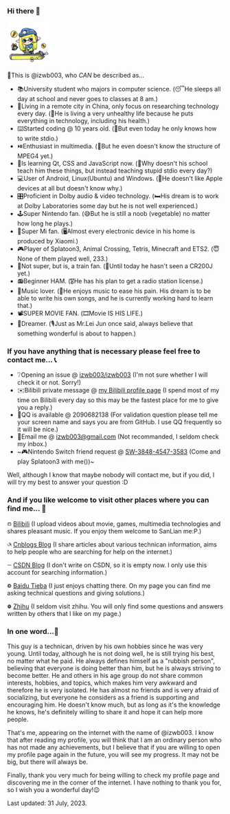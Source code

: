 ### Hi there 👋

<img src="https://raw.githubusercontent.com/izwb003/izwb003/main/img/Head_Avatar.jpg" align="center" width="20%" height="20%" title="This avatar is a gift drawn by @イケメン狗 as the most special gift given to me in recent years :P" />

🫠This is @izwb003, who *CAN* be described as...

* 📚University student who majors in computer science. (😴He sleeps all day at school and never goes to classes at 8 am.)
* 🌆Living in a remote city in China, only focus on researching technology every day. (🏥He is living a very unhealthy life because he puts everything in technology, including his health.)
* ⌨️Started coding @ 10 years old. (🙈But even today he only knows how to write stdio.)
* ⏯️Enthusiast in multimedia. (🤣But he even doesn't know the structure of MPEG4 yet.)
* 📖Is learning Qt, CSS and JavaScript now. (🤬Why doesn't his school teach him these things, but instead teaching stupid stdio every day?)
* 💻User of Android, Linux(Ubuntu) and Windows. (🙂He doesn't like Apple devices at all but doesn't know why.)
* 🎛️Proficient in Dolby audio & video technology. (🛏️His dream is to work at Dolby Laboratories some day but he is not well experienced.)
* 🕹️Super Nintendo fan. (😅But he is still a noob (vegetable) no matter how long he plays.)
* 📱Super Mi fan. (🖥️Almost every electronic device in his home is produced by Xiaomi.)
* 🎮Player of Splatoon3, Animal Crossing, Tetris, Minecraft and ETS2. (😇None of them played well, 233.)
* 🚄Not super, but is, a train fan. (🚮Until today he hasn't seen a CR200J yet.)
* 📻Beginner HAM. (🎖️He has his plan to get a radio station license.)
* 🎵Music lover. (🎼He enjoys music to ease his pain. His dream is to be able to write his own songs, and he is currently working hard to learn that.)
* 📽️SUPER MOVIE FAN. (🎞️Movie IS HIS LIFE.)
* 🌙Dreamer. (🎙️Just as Mr.Lei Jun once said, always believe that something wonderful is about to happen.)

### If you have anything that is necessary please feel free to contact me... 📞

* ❔Opening an issue @ [izwb003/izwb003](https://github.com/izwb003/izwb003/issues) (I'm not sure whether I will check it or not. Sorry!)
* ✉️Bilibili private message @ [my Bilibili profile page](https://space.bilibili.com/36937211) (I spend most of my time on Bilibili every day so this may be the fastest place for me to give you a reply.)
* 💬QQ is available @ 2090682138 (For validation question please tell me your screen name and says you are from GitHub. I use QQ frequently so it will be nice.)
* 📧Email me @ [izwb003@gmail.com](mailto:izwb003@gmail.com) (Not recommanded, I seldom check my inbox.)
* ~🎮Nintendo Switch friend request @ [SW-3848-4547-3583](https://lounge.nintendo.com/friendcode/3848-4547-3583/DJrvhTPnwf) (Come and play Splatoon3 with me())~

Well, although I know that maybe nobody will contact me, but if you did, I will try my best to answer your question :D

### And if you like welcome to visit other places where you can find me... 🤝

<img src="https://raw.githubusercontent.com/izwb003/izwb003/main/img/ico/bilibili-line.svg" width="2%" height="2%" /> [Bilibili](https://space.bilibili.com/36937211) (I upload videos about movie, games, multimedia technologies and shares pleasant music. If you enjoy them welcome to SanLian me:P.)

<img src="https://raw.githubusercontent.com/izwb003/izwb003/main/img/ico/cnblogs.svg" width="2%" height="2%" /> [Cnblogs Blog](https://www.cnblogs.com/izwb003/) (I share articles about various technican information, aims to help people who are searching for help on the internet.)

<img src="https://raw.githubusercontent.com/izwb003/izwb003/0d3903962b7e30b9e8c1e724e6ace8bf6d1f1989/img/ico/csdn.svg" width="2%" height="2%" /> [CSDN Blog](https://blog.csdn.net/izwb_003) (I don't write on CSDN, so it is empty now. I only use this account for searching information.)

<img src="https://raw.githubusercontent.com/izwb003/izwb003/0d3903962b7e30b9e8c1e724e6ace8bf6d1f1989/img/ico/tieba0.svg" width="2%" height="2%" /> [Baidu Tieba](https://tieba.baidu.com/home/main?id=tb.1.6281e9f1.3ZKgW3coFRfpAw97u0dymA&fr=userbar) (I just enjoys chatting there. On my page you can find me asking technical questions and giving solutions.)

<img src="https://raw.githubusercontent.com/izwb003/izwb003/0d3903962b7e30b9e8c1e724e6ace8bf6d1f1989/img/ico/zhihu0.svg" width="2%" height="2%" /> [Zhihu](https://www.zhihu.com/people/izwb003) (I seldom visit zhihu. You will only find some questions and answers written by others that I like on my page.)

### In one word...🔡

This guy is a technican, driven by his own hobbies since he was very young. Until today, although he is not doing well, he is still trying his best, no matter what he paid. He always defines himself as a "rubbish person", believing that everyone is doing better than him, but he is always striving to become better. He and others in his age group do not share common interests, hobbies, and topics, which makes him very awkward and therefore he is very isolated. He has almost no friends and is very afraid of socializing, but everyone he considers as a friend is supporting and encouraging him. He doesn't know much, but as long as it's the knowledge he knows, he's definitely willing to share it and hope it can help more people.

That's me, appearing on the internet with the name of @izwb003. I know that after reading my profile, you will think that I am an ordinary person who has not made any achievements, but I believe that if you are willing to open my profile page again in the future, you will see my progress. It may not be big, but there will always be.

Finally, thank you very much for being willing to check my profile page and discovering me in the corner of the internet. I have nothing to thank you for, so I wish you a wonderful day!😉

Last updated: 31 July, 2023.


<!--
**izwb003/izwb003** is a ✨ _special_ ✨ repository because its `README.md` (this file) appears on your GitHub profile.

Here are some ideas to get you started:

- 🔭 I’m currently working on ...
- 🌱 I’m currently learning ...
- 👯 I’m looking to collaborate on ...
- 🤔 I’m looking for help with ...
- 💬 Ask me about ...
- 📫 How to reach me: ...
- 😄 Pronouns: ...
- ⚡ Fun fact: ...
-->
